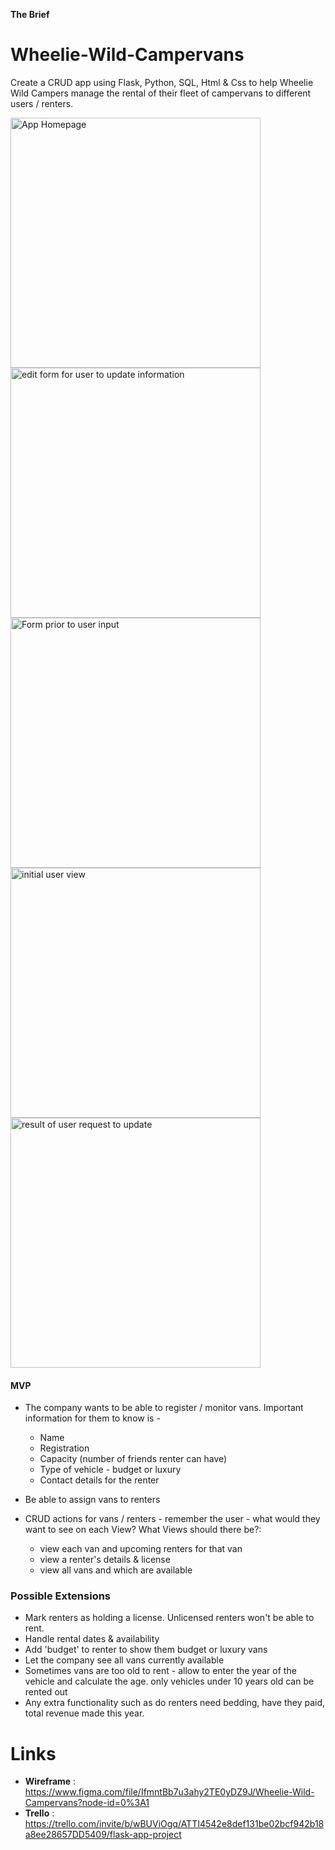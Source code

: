 **The Brief**

# Wheelie-Wild-Campervans
Create a CRUD app using Flask, Python, SQL, Html &amp; Css to help Wheelie Wild Campers manage the rental of their fleet of campervans to different users / renters. 

<img width="400" alt="App Homepage" src="https://user-images.githubusercontent.com/104928354/212323621-e35d8599-5495-46c0-b49d-df2568ceb2e2.png">

<img width="400" alt="edit form for user to update information" src="https://user-images.githubusercontent.com/104928354/212323637-c758f8ee-aa98-451d-b673-ba62e5a81a75.png">

<img width="400" alt="Form prior to user input" src="https://user-images.githubusercontent.com/104928354/212323647-5dffd24a-12a2-48bb-85bb-db62788ed6cf.png">

<img width="400" alt="initial user view" src="https://user-images.githubusercontent.com/104928354/212323661-b8b871f6-2e3a-418d-ab95-54cfd3916b3a.png">

<img width="400" alt="result of user request to update" src="https://user-images.githubusercontent.com/104928354/212323682-12865080-8660-476b-90ca-fa8df8ef813e.png">


#### MVP
- The company wants to be able to register / monitor vans. Important information for them to know is -
  - Name
  - Registration
  - Capacity (number of friends renter can have)
  - Type of vehicle - budget or luxury
  - Contact details for the renter
  
- Be able to assign vans to renters
- CRUD actions for vans / renters - remember the user - what would they want to see on each View? What Views should there be?:
    - view each van and upcoming renters for that van
    - view a renter's details & license
    - view all vans and which are available 

### Possible Extensions
- Mark renters as holding a license. Unlicensed renters won't be able to rent.
- Handle rental dates & availability
- Add 'budget' to renter to show them budget or luxury vans
- Let the company see all vans currently available 
- Sometimes vans are too old to rent - allow to enter the year of the vehicle and calculate the age. only vehicles under 10 years old can be rented out 
- Any extra functionality such as do renters need bedding, have they paid, total revenue made this year.

# Links
- **Wireframe** : https://www.figma.com/file/IfmntBb7u3ahy2TE0yDZ9J/Wheelie-Wild-Campervans?node-id=0%3A1
- **Trello** : https://trello.com/invite/b/wBUViOgq/ATTI4542e8def131be02bcf942b18a8ee28657DD5409/flask-app-project
